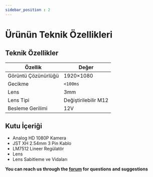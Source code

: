 ```yaml
---
sidebar_position : 2
---
```


# Ürünün Teknik Özellikleri
## Teknik Özellikler

| Özellik             | Değer                |
|---------------------|----------------------|
| Görüntü Çözünürlüğü | 1920×1080            |
| Gecikme             | `<100ms`             |
| Lens                | 3mm                  |
| Lens Tipi           | Değiştirilebilir M12 |
| Besleme Gerilimi    | 12V                  |

## Kutu İçeriği

- Analog HD 1080P Kamera
- JST XH 2.54mm 3 Pin Kablo
- LM7512 Lineer Regülatör
- Lens
- Lens Sabitleme ve Vidaları



**You can reach us through the [forum](https://forum.degzrobotics.com/) for questions and suggestions**